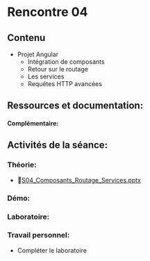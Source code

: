 # Rencontre 04

## Contenu
- Projet Angular
  - Intégration de composants
  - Retour sur le routage
  - Les services
  - Requêtes HTTP avancées



## Ressources et documentation: 

#### Complémentaire: 


## Activités de la séance: 
### Théorie:  
- 🔗[S04_Composants_Routage_Services.pptx](https://cegepedouardmontpetit-my.sharepoint.com/:p:/r/personal/valerie_turgeon_cegepmontpetit_ca/Documents/420_CW6_SITE/PowerPoints/S04%20Composants%20Routage%20Services.pptx?d=w5355a0288efb4a5894f6430da5e616d6&csf=1&web=1&e=r3cU5W)

### Démo:


### Laboratoire: 

 
### Travail personnel: 
- Compléter le laboratoire
